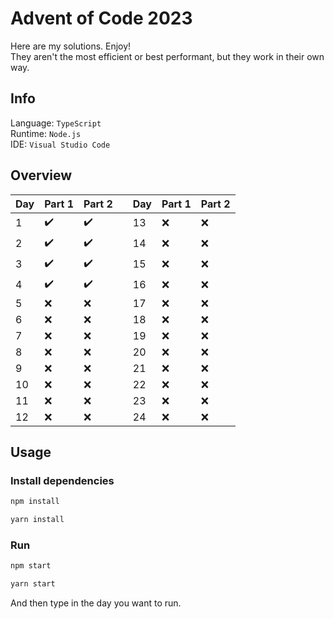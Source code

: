 # Advent of Code 2023

Here are my solutions. Enjoy!\
They aren't the most efficient or best performant, but they work in their own way.

## Info

Language: `TypeScript`\
Runtime: `Node.js`\
IDE: `Visual Studio Code`

## Overview

| Day | Part 1 | Part 2 |     | Day | Part 1 | Part 2 |
| --- | ------ | ------ | --- | --- | ------ | ------ |
| 1   | ✔️     | ✔️     |     | 13  | ❌     | ❌     |
| 2   | ✔️     | ✔️     |     | 14  | ❌     | ❌     |
| 3   | ✔️     | ✔️     |     | 15  | ❌     | ❌     |
| 4   | ✔️     | ✔️     |     | 16  | ❌     | ❌     |
| 5   | ❌️    | ❌️    |     | 17  | ❌     | ❌     |
| 6   | ❌️    | ❌️    |     | 18  | ❌     | ❌     |
| 7   | ❌️    | ❌     |     | 19  | ❌     | ❌     |
| 8   | ❌️    | ❌     |     | 20  | ❌     | ❌     |
| 9   | ❌️    | ❌     |     | 21  | ❌     | ❌     |
| 10  | ❌️    | ❌     |     | 22  | ❌     | ❌     |
| 11  | ❌️    | ❌     |     | 23  | ❌     | ❌     |
| 12  | ❌️    | ❌     |     | 24  | ❌     | ❌     |

## Usage

### Install dependencies

```bash
npm install
```

```bash
yarn install
```

### Run

```bash
npm start
```

```bash
yarn start
```

And then type in the day you want to run.
